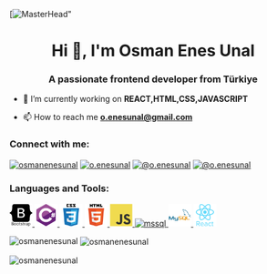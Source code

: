 [![MasterHead](https://e1.pxfuel.com/desktop-wallpaper/125/969/desktop-wallpaper-web-development-posted-by-sarah-anderson-full-stack.jpg)"



<h1 align="center">Hi 👋, I'm Osman Enes Unal</h1>
<h3 align="center">A passionate frontend developer from Türkiye</h3>

- 🔭 I’m currently working on **REACT,HTML,CSS,JAVASCRIPT**

- 📫 How to reach me **o.enesunal@gmail.com**

<h3 align="left">Connect with me:</h3>
<p align="left">
<a href="https://linkedin.com/in/osmanenesunal" target="blank"><img align="center" src="https://raw.githubusercontent.com/rahuldkjain/github-profile-readme-generator/master/src/images/icons/Social/linked-in-alt.svg" alt="osmanenesunal" height="30" width="40" /></a>
<a href="https://instagram.com/o.enesunal" target="blank"><img align="center" src="https://raw.githubusercontent.com/rahuldkjain/github-profile-readme-generator/master/src/images/icons/Social/instagram.svg" alt="o.enesunal" height="30" width="40" /></a>
<a href="https://medium.com/@o.enesunal" target="blank"><img align="center" src="https://raw.githubusercontent.com/rahuldkjain/github-profile-readme-generator/master/src/images/icons/Social/medium.svg" alt="@o.enesunal" height="30" width="40" /></a>
<a href="https://www.youtube.com/c/@o.enesunal" target="blank"><img align="center" src="https://raw.githubusercontent.com/rahuldkjain/github-profile-readme-generator/master/src/images/icons/Social/youtube.svg" alt="@o.enesunal" height="30" width="40" /></a>
</p>

<h3 align="left">Languages and Tools:</h3>
<p align="left"> <a href="https://getbootstrap.com" target="_blank" rel="noreferrer"> <img src="https://raw.githubusercontent.com/devicons/devicon/master/icons/bootstrap/bootstrap-plain-wordmark.svg" alt="bootstrap" width="40" height="40"/> </a> <a href="https://www.w3schools.com/cs/" target="_blank" rel="noreferrer"> <img src="https://raw.githubusercontent.com/devicons/devicon/master/icons/csharp/csharp-original.svg" alt="csharp" width="40" height="40"/> </a> <a href="https://www.w3schools.com/css/" target="_blank" rel="noreferrer"> <img src="https://raw.githubusercontent.com/devicons/devicon/master/icons/css3/css3-original-wordmark.svg" alt="css3" width="40" height="40"/> </a> <a href="https://www.w3.org/html/" target="_blank" rel="noreferrer"> <img src="https://raw.githubusercontent.com/devicons/devicon/master/icons/html5/html5-original-wordmark.svg" alt="html5" width="40" height="40"/> </a> <a href="https://developer.mozilla.org/en-US/docs/Web/JavaScript" target="_blank" rel="noreferrer"> <img src="https://raw.githubusercontent.com/devicons/devicon/master/icons/javascript/javascript-original.svg" alt="javascript" width="40" height="40"/> </a> <a href="https://www.microsoft.com/en-us/sql-server" target="_blank" rel="noreferrer"> <img src="https://www.svgrepo.com/show/303229/microsoft-sql-server-logo.svg" alt="mssql" width="40" height="40"/> </a> <a href="https://www.mysql.com/" target="_blank" rel="noreferrer"> <img src="https://raw.githubusercontent.com/devicons/devicon/master/icons/mysql/mysql-original-wordmark.svg" alt="mysql" width="40" height="40"/> </a> <a href="https://reactjs.org/" target="_blank" rel="noreferrer"> <img src="https://raw.githubusercontent.com/devicons/devicon/master/icons/react/react-original-wordmark.svg" alt="react" width="40" height="40"/> </a> </p>

<p><img align="left" src="https://github-readme-stats.vercel.app/api/top-langs?username=osmanenesunal&show_icons=true&locale=en&layout=compact" alt="osmanenesunal" /></p>

<p>&nbsp;<img align="center" src="https://github-readme-stats.vercel.app/api?username=osmanenesunal&show_icons=true&locale=en" alt="osmanenesunal" /></p>

<p><img align="center" src="https://github-readme-streak-stats.herokuapp.com/?user=osmanenesunal&" alt="osmanenesunal" /></p>
